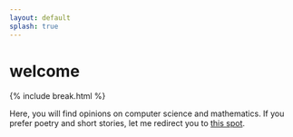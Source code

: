 ```yaml
---
layout: default
splash: true
---
```


# welcome
{% include break.html %}


Here, you will find opinions on computer science and mathematics. If you prefer poetry and short stories, let me redirect you to [this spot](http://themustachefactory.com).